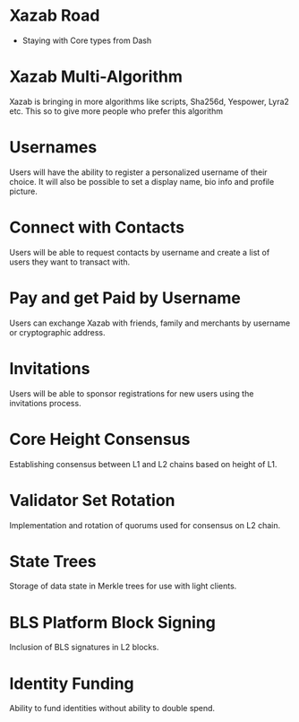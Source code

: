 # Xazab Road

- Staying with Core types from Dash

# Xazab Multi-Algorithm

Xazab is bringing  in more algorithms like scripts, Sha256d, Yespower, Lyra2 etc. This so to give more people who prefer this algorithm

# Usernames
Users will have the ability to register a personalized username of their choice. It will also be possible to set a display name, bio info and profile picture.

# Connect with Contacts
Users will be able to request contacts by username and create a list of users they want to transact with.

# Pay and get Paid by Username
Users can exchange Xazab with friends, family and merchants by username or cryptographic address.

# Invitations
Users will be able to sponsor registrations for new users using the invitations process.

# Core Height Consensus
Establishing consensus between L1 and L2 chains based on height of L1.

# Validator Set Rotation
Implementation and rotation of quorums used for consensus on L2 chain.

# State Trees
Storage of data state in Merkle trees for use with light clients.

# BLS Platform Block Signing
Inclusion of BLS signatures in L2 blocks.

# Identity Funding
Ability to fund identities without ability to double spend.

